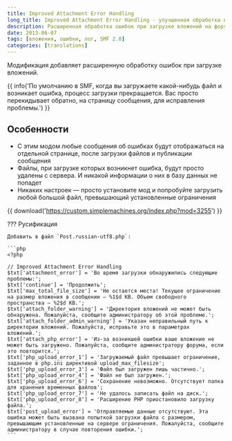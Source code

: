 ```yaml
---
title: Improved Attachment Error Handling
long_title: Improved Attachment Error Handling - улучшенная обработка вложений
description: Расширенная обработка ошибок при загрузке вложений на форум.
date: 2013-06-07
tags: [вложения, ошибки, лог, SMF 2.0]
categories: [translations]
---
```


Модификация добавляет расширенную обработку ошибок при загрузке вложений.

<!-- more -->

{{ info('По умолчанию в SMF, когда вы загружаете какой-нибудь файл и возникает ошибка, процесс загрузки прекращается. Вас просто перекидывает обратно, на страницу сообщения, для исправления проблемы.') }}

## Особенности

- С этим модом любые сообщения об ошибках будут отображаться на отдельной странице, после загрузки файлов и публикации сообщения
- Файлы, при загрузке которых возникнет ошибка, будут просто удалены с сервера. И никакой информации о них в базу данных не попадет
- Никаких настроек — просто установите мод и попробуйте загрузить любой большой файл, превышающий установленные ограничения

{{ download('https://custom.simplemachines.org/index.php?mod=3255') }}

??? Русификация

    Добавить в файл `Post.russian-utf8.php`:

    ```php
    <?php

    // Improved Attachment Error Handling
    $txt['attachment_error'] = 'Во время загрузки обнаружились следующие проблемы:';
    $txt['continue'] = 'Продолжить';
    $txt['max_total_file_size'] = 'Не остается места! Текущее ограничение на размер вложения в сообщении — %1$d KB. Объем свободного пространства — %2$d KB.';
    $txt['attach_folder_warning'] = 'Директория вложений не может быть обнаружена. Пожалуйста, сообщите администратору об этой проблеме.';
    $txt['attach_folder_admin_warning'] = 'Указан неправильный путь к директории вложений. Пожалуйста, исправьте это в параметрах вложений.';
    $txt['attach_php_error'] = 'Из-за возникшей ошибки ваше вложение не может быть загружено. Пожалуйста, сообщите администратору форума, если это повторится.';
    $txt['php_upload_error_1'] = 'Загружаемый файл превышает ограничение, заданное в php.ini директивой upload_max_filesize';
    $txt['php_upload_error_3'] = 'Файл был загружен лишь частично.';
    $txt['php_upload_error_4'] = 'Файл не был загружен.';
    $txt['php_upload_error_6'] = 'Сохранение невозможно. Отсутствует папка для хранения временных файлов';
    $txt['php_upload_error_7'] = 'Не удалось записать файл на диск.';
    $txt['php_upload_error_8'] = 'Расширение PHP приостановило загрузку файла.';
    $txt['post_upload_error'] = 'Отправляемые данные отсутствуют. Эта ошибка может быть вызвана попыткой загрузки файла с размером, превышающим установленные на сервере ограничения. Пожалуйста, сообщите администратору в случае повторения ошибки.';
    ```
